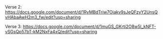 Verse 2: https://docs.google.com/document/d/1RyMBdTriw7Oiakv9sJeQFzyY2UnsQvHAbaAwH2m3_fw/edit?usp=sharing

Verse 3: https://docs.google.com/document/d/1muGS_GKrti2O8w5l_kNFT-vSGsQp57bT-kM2NxFa4xQ/edit?usp=sharing
